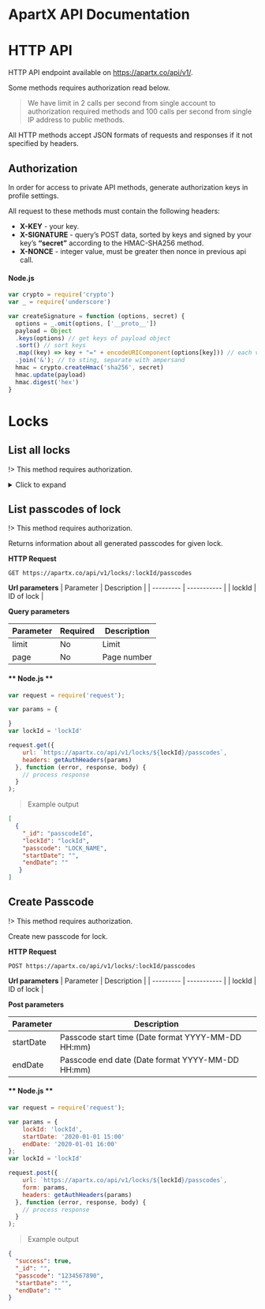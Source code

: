 # ApartX API Documentation

# HTTP API

HTTP API endpoint available on https://apartx.co/api/v1/.

Some methods requires authorization read below.

> We have limit in 2 calls per second from single account to authorization required methods and 100 calls per second from single IP address to public methods.

All HTTP methods accept JSON formats of requests and responses if it not specified by headers.

## Authorization

In order for access to private API methods, generate authorization keys in profile settings.

All request to these methods must contain the following headers:

* **X-KEY** - your key.
* **X-SIGNATURE** - query’s POST data, sorted by keys and signed by your key’s **“secret”** according to the HMAC-SHA256 method.
* **X-NONCE** - integer value, must be greater then nonce in previous api call.

#### Node.js

```js
var crypto = require('crypto')
var _ = require('underscore')

var createSignature = function (options, secret) {
  options = _.omit(options, ['__proto__'])
  payload = Object
  .keys(options) // get keys of payload object
  .sort() // sort keys
  .map((key) => key + "=" + encodeURIComponent(options[key])) // each value should be url encoded. the most sensitive part for sign checking
  .join('&'); // to sting, separate with ampersand
  hmac = crypto.createHmac('sha256', secret)
  hmac.update(payload)
  hmac.digest('hex')
}
```

# Locks

## List all locks

!> This method requires authorization.

<details>
  <summary>Click to expand</summary>
  
  Returns information about all available locks.

  **HTTP Request**

  `GET https://apartx.co/api/v1/locks`

  **Query parameters**

  | Parameter | Required | Description |
  | --------- | ------- | ----------- |
  | limit | No | Limit |
  | page | No | Page number |

  #### ** Node.js **

  ```js
  var request = require('request');

  var params = {

  }

  request.get({
      url: 'https://apartx.co/api/v1/locks',
      headers: getAuthHeaders(params)
    }, function (error, response, body) {
      // process response
    }
  );
  ```

  > Example output

  ```json
  [
    {
      "_id": "lockId",
      "name": "LOCK_NAME",
      "userId": "userId",
      "brand": "lockBrand"
     }
  ]
  ```
</details>

## List passcodes of lock

!> This method requires authorization.

Returns information about all generated passcodes for given lock.

**HTTP Request**

`GET https://apartx.co/api/v1/locks/:lockId/passcodes`

**Url parameters**
| Parameter | Description |
| --------- | ----------- |
| lockId | ID of lock |

**Query parameters**

| Parameter | Required | Description |
| --------- | ------- | ----------- |
| limit | No | Limit |
| page | No | Page number |

#### ** Node.js **

```js
var request = require('request');

var params = {

}
var lockId = 'lockId'

request.get({
    url: `https://apartx.co/api/v1/locks/${lockId}/passcodes`,
    headers: getAuthHeaders(params)
  }, function (error, response, body) {
    // process response
  }
);
```

> Example output

```json
[
  {
    "_id": "passcodeId",
    "lockId": "lockId",
    "passcode": "LOCK_NAME",
    "startDate": "",
    "endDate": ""
   }
]
```


## Create Passcode

!> This method requires authorization.

Create new passcode for lock.

**HTTP Request**

`POST https://apartx.co/api/v1/locks/:lockId/passcodes`

**Url parameters**
| Parameter | Description |
| --------- | ----------- |
| lockId | ID of lock |

**Post parameters**

| Parameter | Description |
| --------- | ----------- |
| startDate | Passcode start time (Date format YYYY-MM-DD HH:mm) |
| endDate | Passcode end date (Date format YYYY-MM-DD HH:mm) |

#### ** Node.js **

```js
var request = require('request');

var params = {
    lockId: 'lockId',
    startDate: '2020-01-01 15:00'
    endDate: '2020-01-01 16:00'
};
var lockId = 'lockId'

request.post({
    url: `https://apartx.co/api/v1/locks/${lockId}/passcodes`,
    form: params,
    headers: getAuthHeaders(params)
  }, function (error, response, body) {
    // process response
  }
);
```

> Example output

```json
{
  "success": true,
  "_id": "",
  "passcode": "1234567890",
  "startDate": "",
  "endDate": ""
}
```
